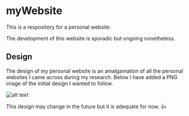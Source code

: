# myWebsite
This is a respository for a personal website.

The development of this website is sporadic but ongoing nonetheless.

## Design

The design of my personal website is an amalgamation of all the personal websites I came across during my research. Below I have added a PNG image of the initial design I wanted to follow.

![alt text](https://github.com/NunoAGoncalves/my_Website/blob/master/Design_Prototype.PNG)

This design may change in the future but it is adequate for now. :+1:

